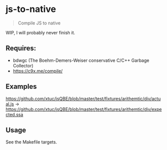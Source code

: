 # js-to-native

> Compile JS to native

WIP, I will probably never finish it.

## Requires:
- bdwgc (The Boehm-Demers-Weiser conservative C/C++ Garbage Collector)
- https://c9x.me/compile/

## Examples

https://github.com/xtuc/jsQBE/blob/master/test/fixtures/arithemtic/div/actual.js -> https://github.com/xtuc/jsQBE/blob/master/test/fixtures/arithemtic/div/expected.ssa

## Usage

See the Makefile targets.
